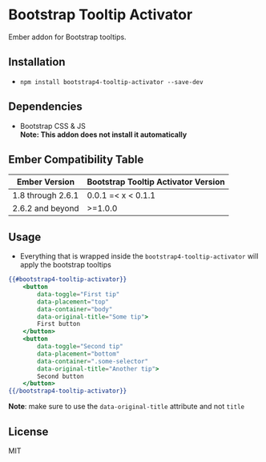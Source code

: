 # Bootstrap Tooltip Activator

Ember addon for Bootstrap tooltips.

## Installation

* `npm install bootstrap4-tooltip-activator --save-dev`

## Dependencies
* Bootstrap CSS & JS  
**Note: This addon does not install it automatically**

## Ember Compatibility Table

| Ember Version       	| Bootstrap Tooltip Activator Version 	|
| ----------------------| --------------------------------------|
| 1.8 through 2.6.1    	| 0.0.1 =< x < 0.1.1         			|
| 2.6.2 and beyond	   	| >=1.0.0                    			|

## Usage
* Everything that is wrapped inside the `bootstrap4-tooltip-activator` will apply the bootstrap tooltips
```handlebars
{{#bootstrap4-tooltip-activator}}
	<button
		data-toggle="First tip"
		data-placement="top"
		data-container="body"
		data-original-title="Some tip">
		First button
	</button>
	<button
		data-toggle="Second tip"
		data-placement="bottom"
		data-container=".some-selector"
		data-original-title="Another tip">
		Second button
	</button>
{{/bootstrap4-tooltip-activator}}
```
**Note**: make sure to use the `data-original-title` attribute and not `title`  

## License
MIT 
